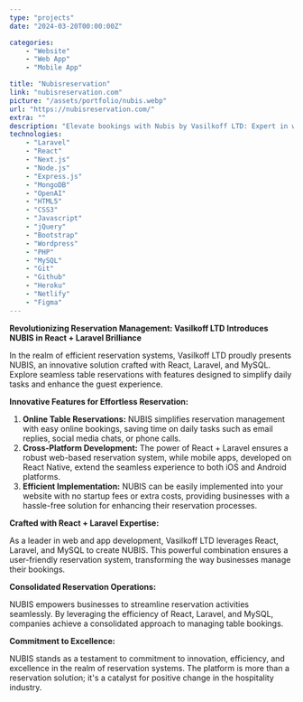 ```yaml
---
type: "projects"
date: "2024-03-20T00:00:00Z"

categories: 
    - "Website"
    - "Web App"
    - "Mobile App"

title: "Nubisreservation"
link: "nubisreservation.com"
picture: "/assets/portfolio/nubis.webp"
url: "https://nubisreservation.com/"
extra: ""
description: "Elevate bookings with Nubis by Vasilkoff LTD: Expert in web and app development using Laravel, React.js, MySQL, and Stripe for seamless experiences."
technologies: 
    - "Laravel"
    - "React"
    - "Next.js"
    - "Node.js"
    - "Express.js"
    - "MongoDB"
    - "OpenAI"
    - "HTML5"
    - "CSS3"
    - "Javascript"
    - "jQuery"
    - "Bootstrap"
    - "Wordpress"
    - "PHP"
    - "MySQL"
    - "Git"
    - "Github"
    - "Heroku"
    - "Netlify"
    - "Figma"
---
```

**Revolutionizing Reservation Management: Vasilkoff LTD Introduces NUBIS in React + Laravel Brilliance**

In the realm of efficient reservation systems, Vasilkoff LTD proudly presents NUBIS, an innovative solution crafted with React, Laravel, and MySQL. Explore seamless table reservations with features designed to simplify daily tasks and enhance the guest experience.

**Innovative Features for Effortless Reservation:**

1. **Online Table Reservations:** NUBIS simplifies reservation management with easy online bookings, saving time on daily tasks such as email replies, social media chats, or phone calls.
2. **Cross-Platform Development:** The power of React + Laravel ensures a robust web-based reservation system, while mobile apps, developed on React Native, extend the seamless experience to both iOS and Android platforms.
3. **Efficient Implementation:** NUBIS can be easily implemented into your website with no startup fees or extra costs, providing businesses with a hassle-free solution for enhancing their reservation processes.

**Crafted with React + Laravel Expertise:**

As a leader in web and app development, Vasilkoff LTD leverages React, Laravel, and MySQL to create NUBIS. This powerful combination ensures a user-friendly reservation system, transforming the way businesses manage their bookings.

**Consolidated Reservation Operations:**

NUBIS empowers businesses to streamline reservation activities seamlessly. By leveraging the efficiency of React, Laravel, and MySQL, companies achieve a consolidated approach to managing table bookings.

**Commitment to Excellence:**

NUBIS stands as a testament to commitment to innovation, efficiency, and excellence in the realm of reservation systems. The platform is more than a reservation solution; it's a catalyst for positive change in the hospitality industry.
